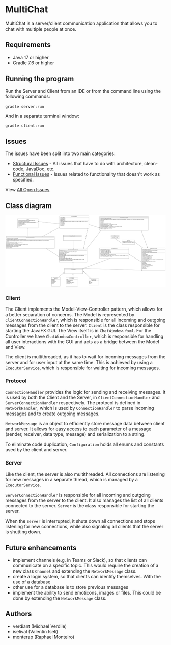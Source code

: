 # MultiChat
MultiChat is a server/client communication application that allows you to chat with multiple people at once.

## Requirements
- Java 17 or higher
- Gradle 7.6 or higher

## Running the program
Run the Server and Client from an IDE or from the command line using the following commands:
```
gradle server:run
``` 
And in a separate terminal window:
```
gradle client:run
```

## Issues
The issues have been split into two main categories:

- [Structural Issues](https://github.zhaw.ch/PM2-IT22tbZH-wahl-krea/uebung-hk1-verdiant-iselival-monterap/issues?q=is%3Aissue+label%3Astructural) - All issues that have to do with architecture, clean-code, JavaDoc, etc.
- [Functional Issues](https://github.zhaw.ch/PM2-IT22tbZH-wahl-krea/uebung-hk1-verdiant-iselival-monterap/issues?q=is%3Aissue+label%3Afunctional) - Issues related to functionality that doesn't work as specified.

View [All Open Issues](https://github.zhaw.ch/PM2-IT22tbZH-wahl-krea/uebung-hk1-verdiant-iselival-monterap/issues?q=is%3Aissue+is%3Aopen)

## Class diagram
![Class diagram](assets/ClassDiagram.png)

### Client
The Client implements the Model-View-Controller pattern, which allows for a better separation of concerns.
The Model is represented by ```ClientConnectionHandler```, which is responsible for all incoming and outgoing messages from the client to the server.
```Client``` is the class responsible for starting the JavaFX GUI. The View itself is in ```ChatWindow.fxml```. For the Controller we have ```ChatWindowController```, which is responsible for handling all user interactions with the GUI and acts as a bridge between the Model and View.

The client is multithreaded, as it has to wait for incoming messages from the server and for user input at the same time. This is achieved by using a ```ExecutorService```, which is responsible for waiting for incoming messages.

### Protocol
```ConnectionHandler``` provides the logic for sending and receiving messages. It is used by both the Client and the Server, in ```ClientConnectionHandler``` and ```ServerConnectionHandler``` respectively. The protocol is defined in ```NetworkHandler```, which is used by ```ConnectionHandler``` to parse incoming messages and to create outgoing messages.

```NetworkMessage``` is an object to efficiently store message data between client and server. It allows for easy access to each parameter of a message (sender, receiver, data type, message) and serialization to a string.

To eliminate code duplication, ```Configuration``` holds all enums and constants used by the client and server.

### Server
Like the client, the server is also multithreaded. All connections are listening for new messages in a separate thread, which is managed by a ```ExecutorService```.

```ServerConnectionHandler``` is responsible for all incoming and outgoing messages from the server to the client. It also manages the list of all clients connected to the server.
```Server``` is the class responsible for starting the server.

When the ```Server``` is interrupted, it shuts down all connections and stops listening for new connections, while also signaling all clients that the server is shutting down.

## Future enhancements
- implement channels (e.g. in Teams or Slack), so that clients can communicate on a specific topic. This would require the creation of a new class ```Channel``` and extending the ```NetworkMessage``` class.
- create a login system, so that clients can identify themselves. With the use of a database
- other use for a database is to store previous messages
- implement the ability to send emoticons, images or files. This could be done by extending the ```NetworkMessage``` class.

## Authors
- verdiant (Michael Verdile)
- iselival (Valentin Iseli)
- monterap (Raphael Monteiro)
